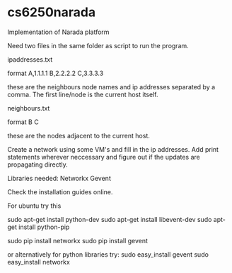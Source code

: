 cs6250narada
============

Implementation of Narada platform


Need two files in the same folder as script to run the program.

ipaddresses.txt

format
A,1.1.1.1
B,2.2.2.2
C,3.3.3.3

these are the neighbours node names and ip addresses separated by a comma. The
first line/node is the current host itself.

neighbours.txt

format
B
C

these are the nodes adjacent to the current host.

Create a network using some VM's and fill in the ip addresses. Add print statements wherever neccessary and figure out if the updates are propagating directly.


Libraries needed:
Networkx
Gevent

Check the installation guides online. 

For ubuntu try this

sudo apt-get install python-dev
sudo apt-get install libevent-dev
sudo apt-get install python-pip

sudo pip install networkx
sudo pip install gevent

or alternatively for python libraries try:
sudo easy_install gevent
sudo easy_install networkx


